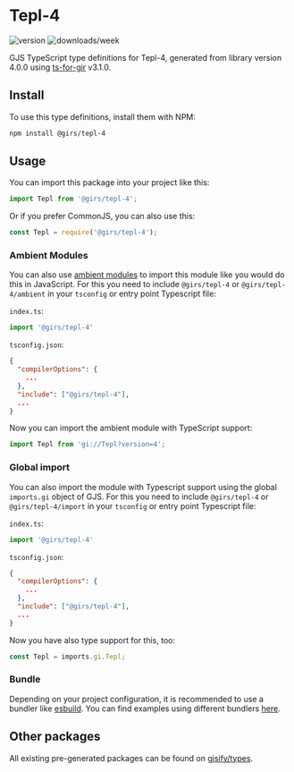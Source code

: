 
# Tepl-4

![version](https://img.shields.io/npm/v/@girs/tepl-4)
![downloads/week](https://img.shields.io/npm/dw/@girs/tepl-4)


GJS TypeScript type definitions for Tepl-4, generated from library version 4.0.0 using [ts-for-gir](https://github.com/gjsify/ts-for-gir) v3.1.0.


## Install

To use this type definitions, install them with NPM:
```bash
npm install @girs/tepl-4
```

## Usage

You can import this package into your project like this:
```ts
import Tepl from '@girs/tepl-4';
```

Or if you prefer CommonJS, you can also use this:
```ts
const Tepl = require('@girs/tepl-4');
```

### Ambient Modules

You can also use [ambient modules](https://github.com/gjsify/ts-for-gir/tree/main/packages/cli#ambient-modules) to import this module like you would do this in JavaScript.
For this you need to include `@girs/tepl-4` or `@girs/tepl-4/ambient` in your `tsconfig` or entry point Typescript file:

`index.ts`:
```ts
import '@girs/tepl-4'
```

`tsconfig.json`:
```json
{
  "compilerOptions": {
    ...
  },
  "include": ["@girs/tepl-4"],
  ...
}
```

Now you can import the ambient module with TypeScript support: 

```ts
import Tepl from 'gi://Tepl?version=4';
```

### Global import

You can also import the module with Typescript support using the global `imports.gi` object of GJS.
For this you need to include `@girs/tepl-4` or `@girs/tepl-4/import` in your `tsconfig` or entry point Typescript file:

`index.ts`:
```ts
import '@girs/tepl-4'
```

`tsconfig.json`:
```json
{
  "compilerOptions": {
    ...
  },
  "include": ["@girs/tepl-4"],
  ...
}
```

Now you have also type support for this, too:

```ts
const Tepl = imports.gi.Tepl;
```

### Bundle

Depending on your project configuration, it is recommended to use a bundler like [esbuild](https://esbuild.github.io/). You can find examples using different bundlers [here](https://github.com/gjsify/ts-for-gir/tree/main/examples).

## Other packages

All existing pre-generated packages can be found on [gjsify/types](https://github.com/gjsify/types).

